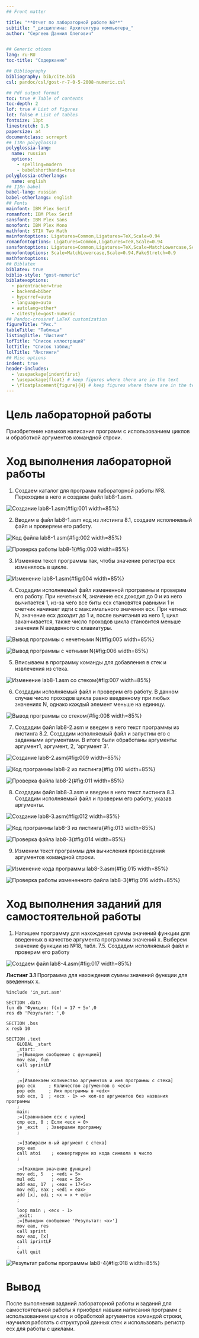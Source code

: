 ```yaml
---
## Front matter

title: "**Отчет по лабораторной работе №8**"
subtitle: "_дисциплина: Архитектура компьютера_"
author: "Сергеев Даниил Олегович"


## Generic otions
lang: ru-RU
toc-title: "Содержание"

## Bibliography
bibliography: bib/cite.bib
csl: pandoc/csl/gost-r-7-0-5-2008-numeric.csl

## Pdf output format
toc: true # Table of contents
toc-depth: 2
lof: true # List of figures
lot: false # List of tables
fontsize: 13pt
linestretch: 1.5
papersize: a4
documentclass: scrreprt
## I18n polyglossia
polyglossia-lang:
  name: russian
  options:
	- spelling=modern
	- babelshorthands=true
polyglossia-otherlangs:
  name: english
## I18n babel
babel-lang: russian
babel-otherlangs: english
## Fonts
mainfont: IBM Plex Serif
romanfont: IBM Plex Serif
sansfont: IBM Plex Sans
monofont: IBM Plex Mono
mathfont: STIX Two Math
mainfontoptions: Ligatures=Common,Ligatures=TeX,Scale=0.94
romanfontoptions: Ligatures=Common,Ligatures=TeX,Scale=0.94
sansfontoptions: Ligatures=Common,Ligatures=TeX,Scale=MatchLowercase,Scale=0.94
monofontoptions: Scale=MatchLowercase,Scale=0.94,FakeStretch=0.9
mathfontoptions:
## Biblatex
biblatex: true
biblio-style: "gost-numeric"
biblatexoptions:
  - parentracker=true
  - backend=biber
  - hyperref=auto
  - language=auto
  - autolang=other*
  - citestyle=gost-numeric
## Pandoc-crossref LaTeX customization
figureTitle: "Рис."
tableTitle: "Таблица"
listingTitle: "Листинг"
lofTitle: "Список иллюстраций"
lotTitle: "Список таблиц"
lolTitle: "Листинги"
## Misc options
indent: true
header-includes:
  - \usepackage{indentfirst}
  - \usepackage{float} # keep figures where there are in the text
  - \floatplacement{figure}{H} # keep figures where there are in the text
---
```


# Цель лабораторной работы

Приобретение навыков написания программ с использованием циклов и обработкой аргументов командной строки.

# Ход выполнения лабораторной работы

1. Создаем каталог для программ лабораторной работы №8. Переходим в него и создаем файл lab8-1.asm.

![Создание lab8-1.asm](image/1.PNG){#fig:001 width=85%}

2. Вводим в файл lab8-1.asm код из листинга 8.1, создаем исполняемый файл и проверяем его работу.

![Код файла lab8-1.asm](image/2.PNG){#fig:002 width=85%}

![Проверка работы lab8-1](image/3.PNG){#fig:003 width=85%}

3. Изменяем текст программы так, чтобы значение регистра ecx изменялось в цикле.

![Изменение lab8-1.asm](image/4.PNG){#fig:004 width=85%}

4. Создадим исполняемый файл измененной программы и проверим его работу. При нечетных N, значение ecx доходит до 0 и из него вычитается 1, из-за чего все биты ecx становятся равными 1 и счетчик начинает идти с максимального значения ecx. При четных N, значение ecx доходит до 1 и, после вычитания из него 1, цикл заканчивается, также число проходов цикла становится меньше значения N введенного с клавиатуры.

![Вывод программы с нечетными N](image/5.PNG){#fig:005 width=85%}

![Вывод программы с четными N](image/6.PNG){#fig:006 width=85%}

5. Вписываем в программу команды для добавления в стек и извлечения из стека.

![Изменение lab8-1.asm со стеком](image/7.PNG){#fig:007 width=85%}

6. Создадим исполняемый файл и проверим его работу. В данном случае число проходов цикла равно введенному при любых значениях N, однако каждый элемент меньше на единицу.

![Вывод программы со стеком](image/8.PNG){#fig:008 width=85%}

7. Создадим файл lab8-2.asm и введем в него текст программы из листинга 8.2. Создадим исполняемый файл и запустим его с заданными аргументами. В итоге были обработаны аргументы: аргумент1, аргумент, 2, 'аргумент 3'.

![Создание lab8-2.asm](image/9.PNG){#fig:009 width=85%}

![Код программы lab8-2 из листинга](image/10.PNG){#fig:010 width=85%}

![Проверка файла lab8-2](image/11.PNG){#fig:011 width=85%}

8. Создадим файл lab8-3.asm и введем в него текст листинга 8.3. Создадим исполняемый файл и проверим его работу, указав аргументы.

![Создание lab8-3.asm](image/12.PNG){#fig:012 width=85%}

![Код программы lab8-3 из листинга](image/13.PNG){#fig:013 width=85%}

![Проверка файла lab8-3](image/14.PNG){#fig:014 width=85%}

9. Изменим текст программы для вычисления произведения аргументов командной строки.

![Изменение кода программы lab8-3.asm](image/15.PNG){#fig:015 width=85%}

![Проверка работы измененного файла lab8-3](image/16.PNG){#fig:016 width=85%}
 
# Ход выполнения заданий для самостоятельной работы

1. Напишем программу для нахождения суммы значений функции для введенных в качестве аргумента программы значений x. Выберем значение функции из №18, табл. 7.5. Создадим исполняемый файл и проверим его работу

![Создаем файл lab8-4.asm](image/17.PNG){#fig:017 width=85%}

**Листинг 3.1** Программа для нахождения суммы значений функции для введенных x.
```assembly
%include 'in_out.asm'

SECTION .data
fun db 'Функция: f(x) = 17 + 5x',0
res db 'Результат: ',0

SECTION .bss
x resb 10

SECTION .text
    GLOBAL _start
    _start:
	;=[Выводим сообщение с функцией]
	mov eax, fun
	call sprintLF
	;
	
	;=[Извлекаем количество аргументов и имя программы с стека]
	pop ecx     ; Количество аргументов в <ecx>
	pop edx     ; Имя программы в <edx>
	sub ecx, 1  ; <ecx - 1> => кол-во аргументов без названия программы
	;
    main:
	;=[Сравниваем ecx с нулем]
	cmp ecx, 0 ; Если <ecx = 0>
	je _exit   ; Завершаем программу
	;
	
	;=[Забираем n-ый аргумент с стека]
	pop eax
	call atoi    ; конвертируем из кода символа в число
	;
	
	;=[Находим значение функции]
	mov edi, 5   ; <edi = 5>
	mul edi      ; <eax = 5x>
	add eax, 17  ; <eax = 17+5x>
	mov edi, eax ; <edi = eax>
	add [x], edi ; <x = x + edi>
	;
	
	loop main ; <ecx - 1>
    _exit:
	;=[Выводим сообщение 'Результат: <x>']
	mov eax, res
	call sprint
	mov eax, [x]
	call iprintLF
	;
	call quit
```

![Результат работы программы lab8-4](image/18.PNG){#fig:018 width=85%}

# Вывод

После выполнения заданий лабораторной работы и заданий для самостоятельной работы я приобрел навыки написания программ с использованием циклов и обработкой аргументов командой строки, научился работать с структурой данных стек и использовать регистр ecx для работы с циклами. 
